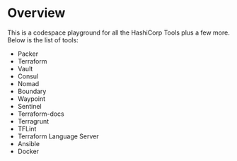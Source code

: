 # Overview

This is a codespace playground for all the HashiCorp Tools plus a few more. Below is the list of tools:

- Packer
- Terraform
- Vault
- Consul
- Nomad
- Boundary
- Waypoint
- Sentinel
- Terraform-docs
- Terragrunt
- TFLint
- Terraform Language Server
- Ansible
- Docker